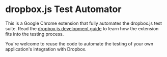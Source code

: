 # dropbox.js Test Automator

This is a Google Chrome extension that fully automates the dropbox.js test
suite. Read the
[dropbox.js development guide](https://github.com/dropbox/dropbox-js/tree/master/doc)
to learn how the extension fits into the testing process.

You're welcome to reuse the code to automate the testing of your own
application's integration with Dropbox.

